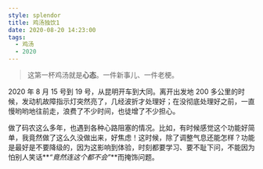 ```yaml
---
style: splendor
title: 鸡汤独饮1
date: 2020-08-20 14:23:00
tags:
  - 鸡汤
  - 2020
---
```


> 这第一杯鸡汤就是**心态**。一件新事儿、一件老梗。

2020 年 8 月 15 号到 19 号，从昆明开车到大同。离开出发地 200 多公里的时候，发动机故障指示灯突然亮了，几经波折才处理好；在没彻底处理好之前，一直慢哟哟地往前走，浪费了不少时间，也徒增了不少担心。

做了码农这么多年，也遇到各种心路阻塞的情况。比如，有时候感觉这个功能好简单，我竟然做了这么久没做出来，好焦虑！这时候，除了调整气息还能怎样？功能是最好是不要降级的，因为这影响到体验，时刻都要学习、要不耻下问，不能因为怕别人笑话**_“竟然连这个都不会”_**而掩饰问题。
